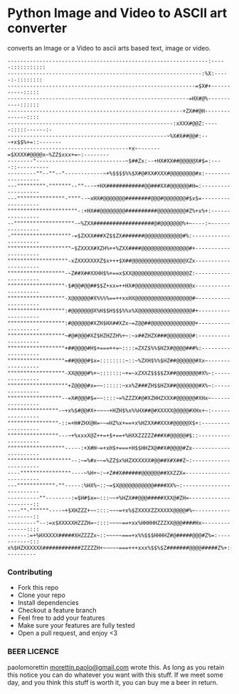 # Python Image and Video to ASCII art converter

converts an Image or a Video to ascii arts based text, image or video.

    ---------------------------------------------------------------:-----:::::::::::
    -------------------------------------------------------------:%X:-----:-::::::::
    -----------------------------------------------------------=$X#+-----------:::::
    ---------------------------------------------------------=HX#@%-----------::::::
    -------------------------------------------------------+ZX##@H--------------::::
    ----------------------------------------------------:xXXX#@@Z:-----:::::------:-
    --------------------------------------------------~%X#X##@@#:--~+x$$%+=::-------
    --------------------------------------+x~-------=$XXXX#@@@@x~%ZZ$xxx+=~:--------
    --------"----------------------------~$##Zx:--+HX#XX##@@@@@X#$=:----::----------
    ---------""--""--"------------~+%$$$$%%$X#@#XX#XXX#@@@@@@@@#x:------------------
    ---"""""""""-"""""""--""---~+HX############@@###XX#@@@@@@#H=:-------------------
    ---"""""""""""""""-""""--~xHX#@@@@@@@########@@@#@@@@@@@#$x$=-------------------
    """"""""""""""""""""""-:+HX##@@@@@@@@##########@@@@@@@@@#Z%+x%+:----------------
    --"""""""""""""""""""-~%ZXX###################@#@@@@@@@%+~----:~----------------
    -"""""""""""""""""""-=$ZXXX###XZ$$ZX#######@@@@@@@@@@@@#%:----------------------
    """"""""""""""""""""~$ZXXXX#XZH%++%ZXX####@@@@@@@@@@@@@@@#+---------------------
    """""""""""""""""""-xZXXXXXXXZ$x+++$X##@@@@@@@@@@@@@@@@@XZx---------------------
    """"""""""""""""""-~Z##X##XXHH$%+==x$XX@@@@@@@@@@@@@@@@@@Z:---------------------
    """"""""""""""""""-$#@@#@@##$$Z+xx=++HX#@@@@@@@@@@@@@@@@@@x---------------------
    """"""""""""""""""-X@@@@@@#X%%%%==++xxHX@@@@@@@@@@@@@@@@@@#~--------------------
    """""""""""""""""":#@@@@@@@X%H$$H$$$%%x%X@@@@@@@@@@@@@@@@@#+--------------------
    """""""""""""""""":#@@@@@@#XZH$HX##XZx~=Z@@##@@@@@@@@@@@@@@+--------------------
    """"""""""""""""""~#@#@@@#XZ$HZHZZH%+~:~x##ZHZX###@@@@@@@@#:--------------------
    """"""""""""""""""+##@@@@#H$+===++=~::::=ZXZ$%%$HZX#@@@@###%:-------------------
    """"""""""""""""""=##@@@@#$x=::::::::~::~%ZXH$%%$HZ##@@@@@@#Xx~-----------------
    """"""""""""""""""-XX@@@@#%+~:::::::~+=~xZXXZ$$$$ZX##@@@@@@@#X%~:---------------
    """""""""""""""""""+Z@@@@#x=~~::::::~xx%Z###ZH$$HZX##@@@@@@@#X%~:---------------
    """""""""""""""""--=X#@@@#$=~~::::~=%ZZZX#@#XZHHZXXX#@@@@@@#XHx~----------------
    """"""""""""""""-~+x%$#@@#X+~~~~+HZH$%x%%HX##@#XXXXX@@@@@#XHx+~:----------------
    """"""""""""""""-::=+H#ZHX@H=~~=HZ%x+==+x%HZXX##XXX#@@@@@X$+:-------------------
    """"""""""""""""---~+%xxxX@Z++=+$+==+%HXXZZZZZ###X#@@@@@#$::--------------------
    """"""""""""""""""-----:+X#H~=+xH$+===+H$$HHZX@##X#@@@@#Zx----------------------
    """"""""""""""""""""--:~=%#x~~=%ZZ$x%HZXXXXXX#@@##X#X##Z~:----------------------
    ----""""""""""""""""----~%H+~:~+Z##X######@@@@@@##XXZZX=------------------------
    ---""""""""""""-""-----:%HX%~::~=$X@@@@@@@@@@@####XX%~:-------------------------
    ----------""--------:=$H#$x=~:::~~+%HZX##@@@#####XXX@#ZH=---------------------::
    ----""-""""""----~+$XHZZZ+~~::::~~~=+x%$ZXXXXZZXXXXX@@@@#%~-------------------::
    ---------"--:=x$XXXXXHZZZH=~::::~~~~==+xx%HHHHHZZZXX@@@####Hx~--------------::::
    ------:=+%HXXXXX#####XHZZZZx~::~~~~~===+x%%$$$HHHHZ#@#####@@@#Z%=:-----------:::
    x%$HZXXXXXX############ZZZZZH+~~~~~===+++xxx%$$%$Z#######@@@@#####Z%+:----------

### Contributing
- Fork this repo
- Clone your repo
- Install dependencies
- Checkout a feature branch
- Feel free to add your features
- Make sure your features are fully tested
- Open a pull request, and enjoy <3

### BEER LICENCE
paolomorettin <morettin.paolo@gmail.com> wrote this.
As long as you retain this notice you can do whatever you want with this stuff.
If we meet some day, and you think this stuff is worth it, you can buy me a beer in return.
